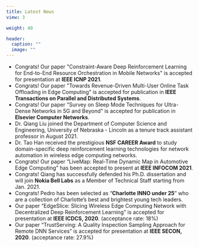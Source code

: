 ```yaml
---
title: Latest News
view: 3

weight: 40

header:
  caption: ""
  image: ""
---
```

- Congrats! Our paper "Constraint-Aware Deep Reinforcement Learning for End-to-End Resource Orchestration in Mobile Networks" is accepted for presentation at **IEEE ICNP 2021**.
- Congrats! Our paper "Towards Revenue-Driven Multi-User Online Task Offloading in Edge Computing" is accepted for publication in **IEEE Transactions on Parallel and Distributed Systems**.
- Congrats! Our paper "Survey on Sleep Mode Techniques for Ultra-Dense Networks in 5G and Beyond" is accepted for publication in **Elsevier Computer Networks**.
- Dr. Qiang Liu joined the Department of Computer Science and Engineering, University of Nebraska - Lincoln as a tenure track assistant professor in August 2021. 
- Dr. Tao Han received the prestigious **NSF CAREER Award** to study domain-specific deep reinforcement learning technologies for network automation in wireless edge computing networks.
- Congrats! Our paper “LiveMap: Real-Time Dynamic Map in Automotive Edge Computing” has been accepted to present at **IEEE INFOCOM 2021**.
- Congrats! Qiang has successfully defended his Ph.D. dissertation and will join **Nokia Bell Labs** as a Member of Technical Staff starting from Jan. 2021.
- Congrats! Pedro has been selected as “**Charlotte INNO under 25**” who are a collection of Charlotte’s best and brightest young tech leaders.
- Our paper “EdgeSlice: Slicing Wireless Edge Computing Network with Decentralized Deep Reinforcement Learning” is accepted for presentation at **IEEE ICDCS, 2020**. (acceptance rate: 18%)
- Our paper “TrustServing: A Quality Inspection Sampling Approach for Remote DNN Services” is accepted for presentation at **IEEE SECON, 2020**. (acceptance rate: 27.9%)
